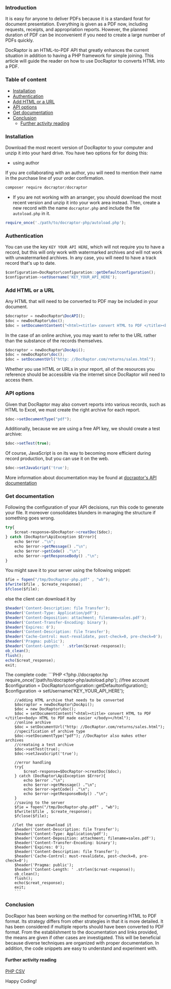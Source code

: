 ### Introduction
It is easy for anyone to deliver PDFs because it is a standard forat for document presentation. Everything is given as a PDF now, including requests, receipts, and appropriation reports. However, the planned duration of PDF can be inconvenient if you need to create a large number of PDFs quickly.

DocRaptor is an HTML-to-PDF API that greatly enhances the current situation in addition to having a PHP framework for simple joining. This article will guide the reader on how to use DocRaptor to converts HTML into a PDF.

### Table of content
- [Installation](#installation)
- [Authentication](#authentication)
- [Add HTML or a URL](#add-html-or-a-url)
- [API options](#api-options)
- [Get documentation](#get-documentation)
- [Conclusion](#conclusion)
  - [Further activity reading](#further-activity-reading)
  
### Installation
Download the most recent version of DocRaptor to your computer and unzip it into your hard drive. You have two options for for doing this:

- using author 

If you are collaborating with an author, you will need to mention their name in the purchase line of your order confirmation.
```javascript
composer require docraptor/docraptor
```
- If you are not working with an arranger, you should download the most recent version and unzip it into your work area instead. Then, create a new record with the name `docraptor.php` and include the file `autoload.php` in it.

```javascript
require_once('./path/to/docraptor-php/autoload.php');
```

### Authentication
You can use the key `KEY YOUR API HERE`, which will not require you to have a record, but this will only work with watermarked archives and will not work with unwatermarked archives. In any case, you will need to have a track record that's up to date.

```javascript
$configuration=DocRaptor\configuration::getDefaultconfiguration();
$configuration->setUsername('KEY_YOUR_API_HERE');
```

### Add HTML or a URL
Any HTML that will need to be converted to PDF may be included in your document.

```javascript
$docraptor = newDocRaptor\DocAPI();
$doc = newDocRaptor\doc();
$doc = setDocumentContent("<html><title> convert HTML to PDF </title><body> HTML to PDF made easier </body></html");
```

In the case of an online archive, you may want to refer to the URL rather than the substance of the records themselves.

```javascript
$docraptor = newDocRaptor\DocApi();
$doc = newDocRaptor\doc();
$doc = setDocumentUrl("http: //DocRaptor.com/returns/sales.html");
```

Whether you use HTML or URLs in your report, all of the resources you reference should be accessible via the internet since DocRaptor will need to access them.

### API options
Given that DocRaptor may also convert reports into various records, such as HTML to Excel, we must create the right archive for each report.

```javascript
$doc->setDocumentType("pdf");
```
Additionally, because we are using a free API key, we should create a test archive:

```javascript
$doc->setTest(true);
```

Of course, JavaScript is on its way to becoming more efficient during record production, but you can use it on the web.

```javascript
$doc->setJavaScript('true');
```

More information about documentation may be found at [docraptor's API documentation](https://docraptor.com/documentation/api)

### Get documentation
Following the configuration of your API decisions, run this code to generate your file. It moreover consolidates blunders in managing the structure if something goes wrong.

```javascript
try{
    $creat-response=$DocRaptor->creatDoc($doc);
} catch (DocRaptor\ApiException $Error){
    echo $error ."\n";
    echo $error->getMessage() ."\n";
    echo $error->getCode() ."\n";
    echo $error->getResponseBody() ."\n";
}
```

You might save it to your server using the following snippet:

```javascript
$fie = fopen("/tmp/DocRaptor-php.pdf" , "wb");
$fwrite($file , $create_response);
$fclose($file);
```

else the client can download it by

```javascript
$header('Content-Description: file Transfer');
$header('Content-Type: Application/pdf');
$header('Content-Deposition: attachment; filename=sales.pdf');
$header('Content-Transfer-Encoding: binary');
$header('Expires: 0');
$header('Content-Description: file Transfer');
$header('Cache-Control: must-revalidate, post-check=0, pre-check=0');
$header('Pragma: public');
$header('Content-Length: ' .strlen($creat-response));
ob_clean();
flush();
echo($creat_response);
exit;
```

The complete code:
    ```PHP
    <?php
        //docraptor.hp
        require_once('/path/to/docraptor-php/autoload.php');
        //free account
        $configuration = DocRaptor\configuration::getDefaultonfiguration();
        $configuration -> setUsername('KEY_YOUR_API_HERE');
        
        //adding HTML archive that needs to be converted
        $docraptor = newDocRaptor\DocApi();
        $doc = new DocRaptor\doc();
        $doc = setDocumentContent("<html><title> convert HTML to PDF </title><body> HTML to PDF made easier </body></html");
        //online archive
        $doc = setDocumentUrl("http: //DocRaptor.com/returns/sales.html"); 
        //specification of archive type
        $doc->setDocumentType("pdf"); //DocRaptor also makes other archives
        //creataing a test archive
        $doc->setTest(true);  
        $doc->setJavaScript('true');
        
        //error handling
        try{
            $creat-response=$DocRaptor->creatDoc($doc);
        } catch (DocRaptor\ApiException $Error){
            echo $error ."\n";
            echo $error->getMessage() ."\n";
            echo $error->getCode() ."\n";
            echo $error->getResponseBody() ."\n";
        }
        //saving to the server
        $fie = fopen("/tmp/DocRaptor-php.pdf" , "wb");
        $fwrite($file , $create_response);
        $fclose($file);
        
       //let the user download it
        $header('Content-Description: file Transfer');
        $header('Content-Type: Application/pdf');
        $header('Content-Deposition: attachment; filename=sales.pdf');
        $header('Content-Transfer-Encoding: binary');
        $header('Expires: 0');
        $header('Content-Description: file Transfer');
        $header('Cache-Control: must-revalidate, post-check=0, pre-check=0');
        $header('Pragma: public');
        $header('Content-Length: ' .strlen($creat-response));
        ob_clean();
        flush();
        echo($creat_response);
        exit;
        ```
        
### Conclusion
DocRapor has been working on the method for converting HTML to PDF format. Its strategy differs from other strategies in that it is more detailed. It has been considered if multiple reports should have been converted to PDF format. From the establishment to the documentation and links provided, the means are given if other cases are investigated.
This will be beneficial because diverse techniques are organized with proper documentation. In addition, the code snippets are easy to understand and experiment with.

#### Further activity reading
[PHP CSV](https://www.phptutorial.net/php-tutorial/php-csv/)

Happy Coding!
